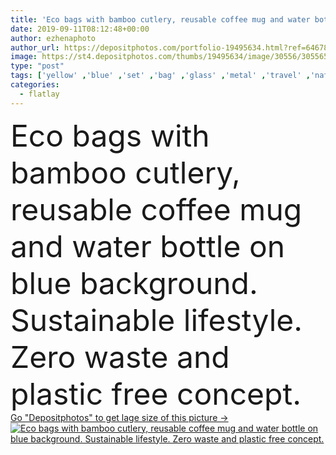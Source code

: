 ```yaml
---
title: 'Eco bags with bamboo cutlery, reusable coffee mug and water bottle.'
date: 2019-09-11T08:12:48+00:00
author: ezhenaphoto
author_url: https://depositphotos.com/portfolio-19495634.html?ref=64678756
image: https://st4.depositphotos.com/thumbs/19495634/image/30556/305565868/api_thumb_450.jpg?forcejpeg=true
type: "post"
tags: ['yellow' ,'blue' ,'set' ,'bag' ,'glass' ,'metal' ,'travel' ,'nature' ,'natural' ,'knife' ,'kitchen' ,'wooden' ,'spoon' ,'cup' ,'cutlery' ,'coffee' ,'dinner' ,'lunch' ,'modern' ,'ecology' ,'home' ,'mug' ,'lifestyle' ,'organic' ,'brush' ,'eco' ,'tools' ,'reuse' ,'collection' ,'picnic' ,'straw' ,'fork' ,'dining' ,'minimalism' ,'bamboo' ,'reusable' ,'sustainable' ,'save' ,'dinnerware' ,'top view' ,'Water Bottle' ,'eco friendly' ,'mesh bag' ,'drink straw' ,'flat lay' ,'flatlay' ,'no plastic' ,'no waste' ,'zero waste' ,'plastic free' ]
categories: 
  - flatlay
---
```

<div aling="center">
            <font size="60"> Eco bags with bamboo cutlery, reusable coffee mug and water bottle on blue background. Sustainable lifestyle. Zero waste and plastic free concept.</font>   
</div>
<div>
    <a href='https://st4.depositphotos.com/thumbs/19495634/image/30556/305565868/api_thumb_450.jpg?forcejpeg=true?ref=64678756' target=_blank > Go "Depositphotos" to get lage size of this picture ->
        <img href='https://st4.depositphotos.com/thumbs/19495634/image/30556/305565868/api_thumb_450.jpg?forcejpeg=true?ref=64678756' src='https://st4.depositphotos.com/19495634/30556/i/950/depositphotos_305565868-stock-photo-eco-bags-with-bamboo-cutlery.jpg?forcejpeg=true' alt='Eco bags with bamboo cutlery, reusable coffee mug and water bottle on blue background. Sustainable lifestyle. Zero waste and plastic free concept.' >
    </a>
</div>
